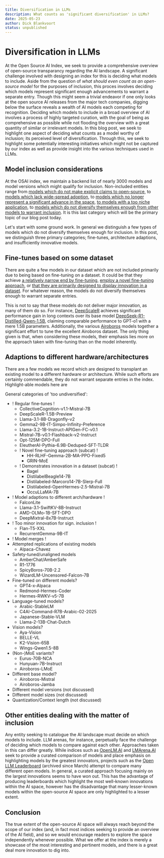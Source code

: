 ```yaml
---
title: Diversification in LLMs
description: What counts as 'significant diversification' in LLMs?
date: 2025-05-23
author: Dick Blankvoort
status: unpublished
---
```

# Diversification in LLMs
<author :author="author"></author>

At the Open Source AI Index, we seek to provide a comprehensive overview of open-source transparancy regarding the AI landscape. A significant challenge involved with designing an index for this is deciding what models to include. Aside from the question of _what should even count as an open-source model_ for the purposes of inclusion, this proces involves deciding which models represent significant enough advancements to warrant a separate entry. Though this might seem a trivial endeavor if one only looks at the open source AI releases from the major tech companies, digging below the surface reveals a wealth of AI models each competing for recognition. Deciding which models to include in a broad overview of AI involves a process of highly targeted curation, with the goal of being as comprehensive as possible while not flooding the overview with a great quantity of similar or irrelevant models. In this blog post, we seek to highlight one aspect of deciding what counts as a model worthy of inclusion; its perceived level of diversification. Through this, we seek to highlight some potentially interesting initiatives which might not be captured by our index as well as provide insight into the various techniques used in LLMs.

## Model inclusion considerations
At the OSAI index, we maintain a backend list of nearly 3000 models and model versions which might qualify for inclusion. Non-included entities range from [models which do not make explicit claims to open-source](https://huggingface.co/replit/replit-code-v1_5-3b), to [models which lack wide-spread adoption](https://huggingface.co/SebastianSchramm/Cerebras-GPT-111M-instruction-sft-lora-merged-dpo-lora), to [models which no longer represent a significant advance in the space](https://huggingface.co/NousResearch/Nous-Puffin-70B), [to models with a too niche application](https://huggingface.co/nvidia/OpenMath2-Llama3.1-70B), to [models which do not diversify themselves enough from other models to warrant inclusion](https://huggingface.co/nvidia/Llama-3.1-Minitron-4B-Width-Base). It is this last category which will be the primary topic of our blog post today.

Let's start with some ground work. In general we distinguish a few types of models which do not diversify themselves enough for inclusion. In this post, we distinguish three primary categories; fine-tunes, architecture adaptions, and insufficiently innovative models.

## Fine-tunes based on some dataset
There are quite a few models in our dataset which are not included primarily due to being based on fine-tuning on a dataset. It could be that they achieve [a relatively narrow end by fine-tuning](CollectiveCognition-v1.1-Mistral-7B), [employ a novel fine-tuning approach](https://huggingface.co/ernie-research/HH-RLHF-Gemma-2B-MA-PPO-Fixed5), or [that they are primarily designed to display innovation in a dataset](https://huggingface.co/OFA-Sys/OccuLLaMA-7B). For whatever reason, the models do not diversify themselves enough to warrant separate entries.

This is not to say that these models do not deliver major innovation, as many of them do so. For instance, [DeepScaleR](https://huggingface.co/agentica-org/DeepScaleR-1.5B-Preview) achieves significant performance gain in long contexts over its base model [DeepSeek-R1-Distilled-Qwen-1.5B](https://huggingface.co/deepseek-ai/DeepSeek-R1-Distill-Qwen-1.5B), claiming comparable performance to GPT-o1 with a mere 1.5B parameters. Additionally, the various [Airoboros](https://huggingface.co/jondurbin/airoboros-110b-3.3) models together a significant effort to tune the excellent Airoboros dataset. The only thing given is that, when considering these models, their emphasis lies more on the approach taken with fine-tuning than on the model inherently.

## Adaptions to different hardware/architectures
There are a few models we record which are designed to transplant an existing model to a different hardware or architecture. While such efforts are certainly commendable, they do not warrant separate entries in the index. Highlight-able models here are 

General categories of 'too undiversified':
- ! Regular fine-tunes !
  - CollectiveCognition-v1.1-Mistral-7B
  - DeepScaleR-1.5B-Preview
  - Llama-3.1-8B-Dragonfly-v2
  - Gemma2-9B-IT-Simpo-Infinity-Preference
  - Llama-3.2-1B-Instruct-APIGen-FC-v0.1
  - Mistral-7B-v0.1-Flashback-v2-Instruct
  - Opt-125M-DPO-Full
  - EleutherAI-Pythia-6.9B-Deduped-SFT-TLDR
  - ! Novel fine-tuning approach (subcat) !
    - HH-RLHF-Gemma-2B-MA-PPO-Fixed5
    - GRIN-MoE
  - ! Demonstrates innovation in a dataset (subcat) !
    - Bagel
    - DistilabelBeagle14-7B
    - Distilabeled-Marcoro14-7B-Slerp-Full
    - Distilabeled-OpenHermes-2.5-Mistral-7B
    - OccuLLaMA-7B
- ! Model adaptions to different arch/hardware !
  - FalconLite
  - Llama-3.1-SwiftKV-8B-Instruct
  - AMD-OLMo-1B-SFT-DPO
  - DeepMixtral-8x7B-Instruct
- ! Too minor innovation for sign. inclusion !
  - Flan-T5-XXL
  - RecurrentGemma-9B-IT
- ! Model merges !
- Attempted replications of existing models
  - Alpaca-Chavez
- Safety-tuned/unaligned models
  - AmberChat/AmberSafe
  - R1-1776
  - SpicyBoros-70B-2.2
  - WizardLM-Uncensored-Falcon-7B
- Fine-tuned on different models?
  - GPT4-x-Alpaca
  - Redmond-Hermes-Coder
  - Hermes-RWKV-v5-7B
- Language-tuned models?
  - Arabic-StableLM
  - C4AI-Command-R7B-Arabic-02-2025
  - Japanese-Stable-VLM
  - Llama-2-13B-Chat-Dutch
- Vision models?
  - Aya-Vision
  - BELLE-VL
  - K2-Vision-65B
  - Wings-Qwen1.5-8B
- (Non-)MoE variants?
  - Eurus-70B-NCA
  - Hunyuan-7B-Instruct
  - Airoboros-LMoE
- Different base model?
  - Airoboros-Mistral
  - Airoboros-Jamba
- Different model versions (not discussed)
- Different model sizes (not discussed)
- Quantization/Context length (not discussed)

## Other entities dealing with the matter of inclusion
Any entity seeking to catalogue the AI landscape must decide on which models to include. LLM arenas, for instance, perpetually face the challenge of deciding which models to compare against each other. Approaches taken in this can differ greatly. While indices such as [OpenLM.AI](https://openlm.ai/chatbot-arena/) and [LMArena.AI](https://lmarena.ai/) seek to provide a curated comparison of models and place emphasis on highlighting models by the greatest innovators, projects such as the [Open LLM Leaderboard](https://huggingface.co/spaces/open-llm-leaderboard/open_llm_leaderboard#/) (archived since March) attempt to compare many different open models. In general, a curated approach focusing mainly on the largest innovations seems to have won out. This has the advantage of producing leaderboards which highlight the most well-known innovations within the AI space, however has the disadvantage that many lesser-known models within the open-source AI space are only highlighted to a lesser extent.

## Conclusion
The true extent of the open-source AI space will always reach beyond the scope of our index (and, in fact most indices seeking to provide an overview of the AI field), and so we would encourage readers to explore the space independently whenever possible. What we offer at the index is merely a showcase of the most interesting and pertinent models, and there is a great deal more innovation to dig into.